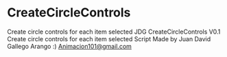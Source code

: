 # CreateCircleControls
Create circle controls for each item selected
JDG CreateCircleControls V0.1
Create circle controls for each item selected
Script Made by Juan David Gallego Arango :)
Animacion101@gmail.com
